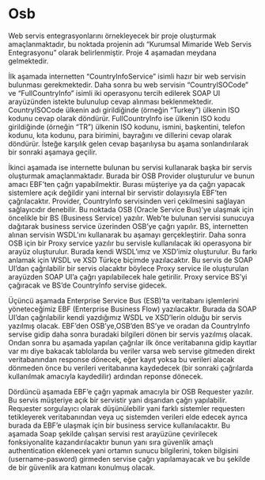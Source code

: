 # Osb
Web servis entegrasyonlarını örnekleyecek bir proje oluşturmak amaçlanmaktadır, bu noktada projenin adı “Kurumsal Mimaride Web Servis Entegrasyonu” olarak belirlenmiştir. Proje 4 aşamadan meydana gelmektedir.

İlk aşamada internetten “CountryInfoService” isimli hazır bir web servisin bulunması gerekmektedir. Daha sonra bu web servisin “CountryISOCode” ve “FullCountryInfo” isimli iki operasyonu tercih edilerek SOAP UI arayüzünden istekte bulunulup cevap alınması beklenmektedir. CountryISOCode ülkenin adı girildiğinde (örneğin “Turkey”) ülkenin ISO kodunu cevap olarak döndürür. FullCountryInfo ise ülkenin ISO kodu girildiğinde (örneğin “TR”) ülkenin ISO kodunu, ismini, başkentini, telefon kodunu, kıta kodunu, para birimini, bayrağını ve dillerini cevap olarak döndürür. İsteğe karşılık gelen cevap başarılıysa bu aşama sonlandırılarak bir sonraki aşamaya geçilir.

İkinci aşamada ise internette bulunan bu servisi kullanarak başka bir servis oluşturmak amaçlanmaktadır. Burada bir OSB Provider oluşturulur ve bunun amacı EBF’ten çağrı yapabilmektir. Burası müşteriye ya da çağrı yapacak sistemlere açık değildir yani internal bir servistir dolayısıyla EBF’ten çağrılacaktır. Provider, CountryInfo servisinden veri çekilmesini sağlayan sağlayıcıdır denebilir. Bu noktada OSB (Oracle Service Bus)’ye ulaşmak için öncelikle bir BS (Business Service) yazılır. Web’te bulunan servisi sunucuya dağıtarak business service üzerinden OSB’ye çağrı yapılır. BS, internetten alınan servisin WSDL’ını kullanarak bu aşamayı gerçekleştirir.
Daha sonra OSB için bir Proxy service yazılır bu servisle kullanılacak iki operasyona bir arayüz oluşturulur. Burada kendi WSDL’ımız ve XSD’imiz oluşturulur. Bu farkı anlamak için WSDL ve XSD Türkçe biçimde yazılacaktır. Bu servis de SOAP UI’dan çağrılabilir bir servis olacaktır böylece Proxy service ile oluşturulan arayüzden SOAP UI’a çağrı yapılabilecek hale getirilir. Proxy service BS’yi çağıracak ve BS’de CountryInfo servise gidecek. 

Üçüncü aşamada Enterprise Service Bus (ESB)’ta veritabanı işlemlerini yöneteceğimiz EBF (Enterprise Business Flow) yazılacaktır. Burada da SOAP UI’dan çağrılabilir kendi yazdığımız WSDL ve XSD’lerin olduğu bir servis yazılmış olacak. EBF’den OSB’ye,OSB’den BS’ye ve oradan da CountryInfo servise gidip daha sonra buradaki bilgileri dönen bir servis yazılmış olacak. Ondan sonra bu aşamada yapılan çağrılar ilk önce veritabanına gidip kayıtlar var mı diye bakacak tablolarda bu veriler varsa web servise gitmeden direkt veritabanından response dönecek, eğer kayıt yoksa bu verileri alacak dönmeden önce bu verileri veritabanına kaydedecek (bir sonraki çağrılarda kullanılmak amacıyla kaydedilir) ardından reponse dönecek. 

Dördüncü aşamada EBF’e çağrı yapmak amacıyla bir OSB Requester yazılır. Bu servis müşteriye açık bir servistir yani dışarıdan çağrı yapılabilir. Requester sorgulayıcı olarak düşünülebilir yani farklı sistemler requesterı tetikleyerek veritabanından veya uç sistemden verileri elde edecek ayrıca burada da EBF’e ulaşmak için bir business service kullanılacaktır. Bu aşamada Soap şekilde çalışan servisi rest arayüzüne çevirilecek fonksiyonalite kazandırılacaktır bunun yanı sıra güvenlik amaçlı authentication eklenecek yani ortamın sunucu bilgilerini, token bilgisini (username-pasword) girmeden servise çağrı yapılamayacak ve bu şekilde de bir güvenlik ara katmanı konulmuş olacak.
